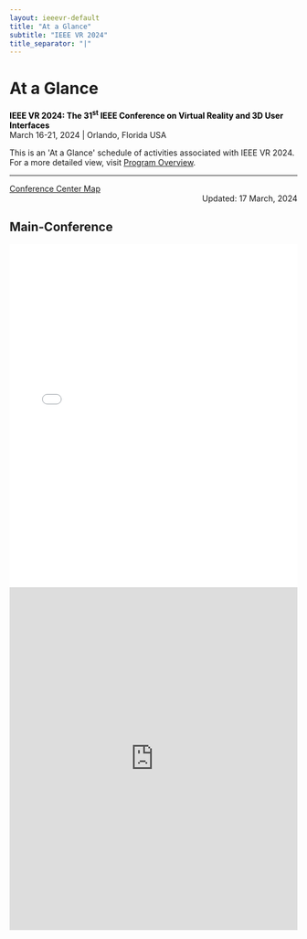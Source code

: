 ```yaml
---
layout: ieeevr-default
title: "At a Glance"
subtitle: "IEEE VR 2024"
title_separator: "|"
---
```


<div>
    <h1 id="cfp-demos">At a Glance</h1>
    <p>
        <strong style="color: black">IEEE VR 2024: The 31<sup>st</sup> IEEE Conference on Virtual Reality and 3D User Interfaces</strong><br />
            March 16-21, 2024 | Orlando, Florida USA
    </p> 
    <div class="ieeevrmsgbox bold alignCenter">
        <div class = "ieeevrmsgboxInside med">
           This is an 'At a Glance' schedule of activities associated with IEEE VR 2024. <br/>
           For a more detailed view, visit <a href="{{ "/program/overview/" | relative_url }}">Program Overview</a>.<br>
           <span class="main_view"><hr></span>
           <!---<div class="alignCenter main_view">Quick Links: <a href="#pre">Pre-Conference</a>&nbsp;&nbsp;<a href="#full"> Main Conference</a></div>--->
           <div>
            <a href="{{ "/assets/map/FINAL_Contemporary_CapacityChart_Floorplans_as_of_7.13.16.pdf" | relative_url }}" target="_blank">Conference Center Map</a></div>
           <div class="italic med" style="text-align: right;">Updated: 17 March, 2024 </div>
        </div>
    </div>   
    <div class="main_view"> 
        <!---<h2 id="pre">Pre-Conference</h2>
        <iframe src="{{"/assets/program/vr2024_overall_schedule-36-public-pre.pdf" | relative_url }}#zoom=40" 
            title="IEEE VR 2024 Schedule (PDF)"
            width="100%"
            height="600px"
            loading="lazy"
            style="border:none;">
        </iframe>--->
        <h2 id="full">Main-Conference</h2>
        <iframe src="{{"/assets/program/vr2024_overall_schedule-34-public-main.pdf" | relative_url }}#zoom=31" 
            title="IEEE VR 2024 Schedule (PDF)"
            width="100%"
            height="600px"
            loading="lazy"
            style="border:none;">
        </iframe>
    </div>
     <div class="mobile_view">         
         <iframe frameborder="0" scrolling="no" height="600px" width="100%" src="https://docs.google.com/gview?url=https://ieeevr.org/2024/assets/program/vr2024_overall_schedule-38-public-mobile.pdf&embedded=true"> </iframe>    
    </div>
</div>